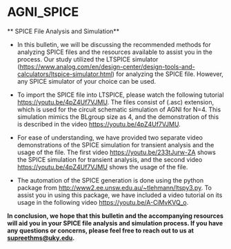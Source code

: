# AGNI_SPICE
** SPICE File Analysis and Simulation**

* In this bulletin, we will be discussing the recommended methods for analyzing SPICE files and the resources available to assist you in the process. Our study utilized the LTSPICE simulator (https://www.analog.com/en/design-center/design-tools-and-calculators/ltspice-simulator.html) for analyzing the SPICE file. However, any SPICE simulator of your choice can be used.

* To import the SPICE file into LTSPICE, please watch the following tutorial https://youtu.be/4pZ4Uf7VJMU. The files consist of (.asc) extension, which is used for the circuit schematic simulation of AGNI for N=4. This simulation mimics the BLgroup size as 4, and the demonstration of this is described in the video https://youtu.be/4pZ4Uf7VJMU.

* For ease of understanding, we have provided two separate video demonstrations of the SPICE simulation for transient analysis and the usage of the file. The first video https://youtu.be/233tJurw-ZA shows the SPICE simulation for transient analysis, and the second video  https://youtu.be/4pZ4Uf7VJMU  shows the usage of the file.

* The automation of the SPICE generation is done using the python package from http://www2.ee.unsw.edu.au/~tlehmann/ltspy3.py. To assist you in using this package, we have included a video tutorial on its usage in the following video https://youtu.be/A-CiMvKVQ_o.

**In conclusion, we hope that this bulletin and the accompanying resources will aid you in your SPICE file analysis and simulation process. If you have any questions or concerns, please feel free to reach out to us at supreethms@uky.edu.**

